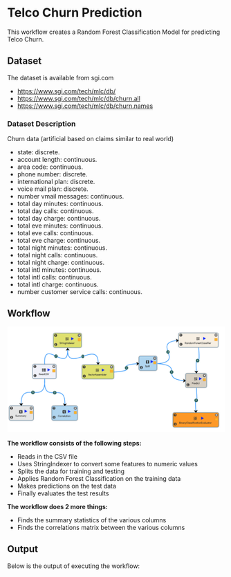 # Telco Churn Prediction

This workflow creates a Random Forest Classification Model for predicting Telco Churn.

## Dataset

The dataset is available from sgi.com

- https://www.sgi.com/tech/mlc/db/
- https://www.sgi.com/tech/mlc/db/churn.all
- https://www.sgi.com/tech/mlc/db/churn.names

### Dataset Description

Churn data (artificial based on claims similar to real world)

- state: discrete.
- account length: continuous.
- area code: continuous.
- phone number: discrete.
- international plan: discrete.
- voice mail plan: discrete.
- number vmail messages: continuous.
- total day minutes: continuous.
- total day calls: continuous.
- total day charge: continuous.
- total eve minutes: continuous.
- total eve calls: continuous.
- total eve charge: continuous.
- total night minutes: continuous.
- total night calls: continuous.
- total night charge: continuous.
- total intl minutes: continuous.
- total intl calls: continuous.
- total intl charge: continuous.
- number customer service calls: continuous.


## Workflow

<img src="telco-churn-prediction-workflow.png"/>

**The workflow consists of the following steps:**

- Reads in the CSV file
- Uses StringIndexer to convert some features to numeric values
- Splits the data for training and testing
- Applies Random Forest Classification on the training data
- Makes predictions on the test data
- Finally evaluates the test results


**The workflow does 2 more things:**

- Finds the summary statistics of the various columns
- Finds the correlations matrix between the various columns

## Output

Below is the output of executing the workflow:




